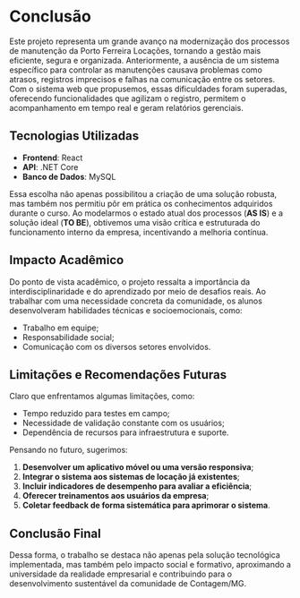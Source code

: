 # Conclusão

Este projeto representa um grande avanço na modernização dos processos de manutenção da Porto Ferreira Locações, tornando a gestão mais eficiente, segura e organizada. Anteriormente, a ausência de um sistema específico para controlar as manutenções causava problemas como atrasos, registros imprecisos e falhas na comunicação entre os setores. Com o sistema web que propusemos, essas dificuldades foram superadas, oferecendo funcionalidades que agilizam o registro, permitem o acompanhamento em tempo real e geram relatórios gerenciais.

## Tecnologias Utilizadas

- **Frontend**: React
- **API**: .NET Core
- **Banco de Dados**: MySQL

Essa escolha não apenas possibilitou a criação de uma solução robusta, mas também nos permitiu pôr em prática os conhecimentos adquiridos durante o curso. Ao modelarmos o estado atual dos processos (**AS IS**) e a solução ideal (**TO BE**), obtivemos uma visão crítica e estruturada do funcionamento interno da empresa, incentivando a melhoria contínua.

## Impacto Acadêmico

Do ponto de vista acadêmico, o projeto ressalta a importância da interdisciplinaridade e do aprendizado por meio de desafios reais. Ao trabalhar com uma necessidade concreta da comunidade, os alunos desenvolveram habilidades técnicas e socioemocionais, como:

- Trabalho em equipe;
- Responsabilidade social;
- Comunicação com os diversos setores envolvidos.

## Limitações e Recomendações Futuras

Claro que enfrentamos algumas limitações, como:

- Tempo reduzido para testes em campo;
- Necessidade de validação constante com os usuários;
- Dependência de recursos para infraestrutura e suporte.

Pensando no futuro, sugerimos:

1. **Desenvolver um aplicativo móvel ou uma versão responsiva**;
2. **Integrar o sistema aos sistemas de locação já existentes**;
3. **Incluir indicadores de desempenho para avaliar a eficiência**;
4. **Oferecer treinamentos aos usuários da empresa**;
5. **Coletar feedback de forma sistemática para aprimorar o sistema**.

## Conclusão Final

Dessa forma, o trabalho se destaca não apenas pela solução tecnológica implementada, mas também pelo impacto social e formativo, aproximando a universidade da realidade empresarial e contribuindo para o desenvolvimento sustentável da comunidade de Contagem/MG.
